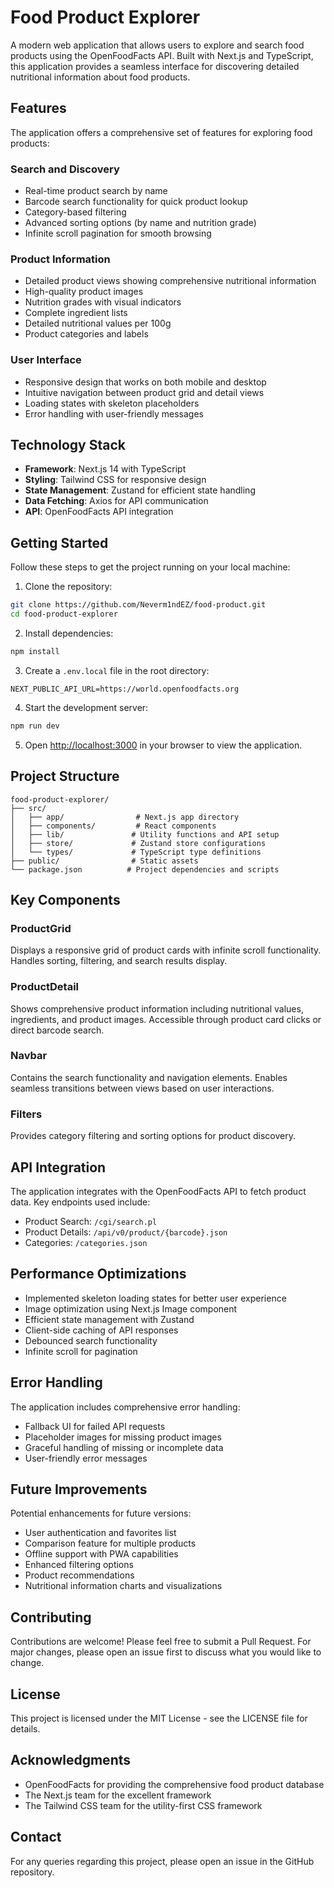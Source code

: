 # Food Product Explorer

A modern web application that allows users to explore and search food products using the OpenFoodFacts API. Built with Next.js and TypeScript, this application provides a seamless interface for discovering detailed nutritional information about food products.

## Features

The application offers a comprehensive set of features for exploring food products:

### Search and Discovery
- Real-time product search by name
- Barcode search functionality for quick product lookup
- Category-based filtering
- Advanced sorting options (by name and nutrition grade)
- Infinite scroll pagination for smooth browsing

### Product Information
- Detailed product views showing comprehensive nutritional information
- High-quality product images
- Nutrition grades with visual indicators
- Complete ingredient lists
- Detailed nutritional values per 100g
- Product categories and labels

### User Interface
- Responsive design that works on both mobile and desktop
- Intuitive navigation between product grid and detail views
- Loading states with skeleton placeholders
- Error handling with user-friendly messages

## Technology Stack

- **Framework**: Next.js 14 with TypeScript
- **Styling**: Tailwind CSS for responsive design
- **State Management**: Zustand for efficient state handling
- **Data Fetching**: Axios for API communication
- **API**: OpenFoodFacts API integration

## Getting Started

Follow these steps to get the project running on your local machine:

1. Clone the repository:
```bash
git clone https://github.com/Neverm1ndEZ/food-product.git
cd food-product-explorer
```

2. Install dependencies:
```bash
npm install
```

3. Create a `.env.local` file in the root directory:
```env
NEXT_PUBLIC_API_URL=https://world.openfoodfacts.org
```

4. Start the development server:
```bash
npm run dev
```

5. Open [http://localhost:3000](http://localhost:3000) in your browser to view the application.

## Project Structure

```
food-product-explorer/
├── src/
│   ├── app/                # Next.js app directory
│   ├── components/         # React components
│   ├── lib/               # Utility functions and API setup
│   ├── store/             # Zustand store configurations
│   └── types/             # TypeScript type definitions
├── public/                # Static assets
└── package.json          # Project dependencies and scripts
```

## Key Components

### ProductGrid
Displays a responsive grid of product cards with infinite scroll functionality. Handles sorting, filtering, and search results display.

### ProductDetail
Shows comprehensive product information including nutritional values, ingredients, and product images. Accessible through product card clicks or direct barcode search.

### Navbar
Contains the search functionality and navigation elements. Enables seamless transitions between views based on user interactions.

### Filters
Provides category filtering and sorting options for product discovery.

## API Integration

The application integrates with the OpenFoodFacts API to fetch product data. Key endpoints used include:

- Product Search: `/cgi/search.pl`
- Product Details: `/api/v0/product/{barcode}.json`
- Categories: `/categories.json`

## Performance Optimizations

- Implemented skeleton loading states for better user experience
- Image optimization using Next.js Image component
- Efficient state management with Zustand
- Client-side caching of API responses
- Debounced search functionality
- Infinite scroll for pagination

## Error Handling

The application includes comprehensive error handling:
- Fallback UI for failed API requests
- Placeholder images for missing product images
- Graceful handling of missing or incomplete data
- User-friendly error messages

## Future Improvements

Potential enhancements for future versions:
- User authentication and favorites list
- Comparison feature for multiple products
- Offline support with PWA capabilities
- Enhanced filtering options
- Product recommendations
- Nutritional information charts and visualizations

## Contributing

Contributions are welcome! Please feel free to submit a Pull Request. For major changes, please open an issue first to discuss what you would like to change.

## License

This project is licensed under the MIT License - see the LICENSE file for details.

## Acknowledgments

- OpenFoodFacts for providing the comprehensive food product database
- The Next.js team for the excellent framework
- The Tailwind CSS team for the utility-first CSS framework

## Contact

For any queries regarding this project, please open an issue in the GitHub repository.